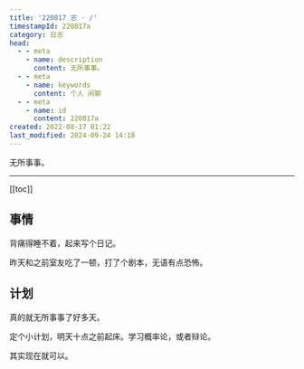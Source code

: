 ```yaml
---
title: '220817 志 · /'
timestampId: 220817a
category: 日志
head:
  - - meta
    - name: description
      content: 无所事事。
  - - meta
    - name: keywords
      content: 个人 闲聊
  - - meta
    - name: id
      content: 220817a
created: 2022-08-17 01:22
last_modified: 2024-09-24 14:18
---
```


无所事事。

---

[[toc]]

## 事情

背痛得睡不着，起来写个日记。

昨天和之前室友吃了一顿，打了个剧本，无语有点恐怖。

## 计划

真的就无所事事了好多天。

定个小计划，明天十点之前起床。学习概率论，或者辩论。

其实现在就可以。
